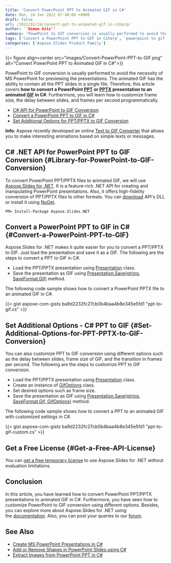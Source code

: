 ```yaml
---
title: 'Convert PowerPoint PPT to Animated GIF in C#'
date: Mon, 24 Jan 2022 07:48:00 +0000
draft: false
url: /2022/01/24/convert-ppt-to-animated-gif-in-csharp/
author: ''Usman Aziz''
summary: 'PowePoint to GIF conversion is usually performed to avoid the necessity of MS PowerPoint for previewing the presentations. The animated GIF has the ability to contain all the PPT slides in a single file. Therefore, this article covers **how to convert a PowerPoint [PPT][1] or [PPTX][2] presentation to an animated [GIF][3] in C#**. Furthermore, you will learn how to customize frame size, the delay between slides, and frames per second programmatically.'
tags: ['Convert a PowerPoint PPT to GIF in Csharp', 'powerpoint to gif csharp', 'ppt to gif csharp', 'pptx to gif csharp']
categories: ['Aspose.Slides Product Family']
---
```




{{< figure align=center src="images/Convert-PowerPoint-PPT-to-GIF.png" alt="Convert PowerPoint PPT to Animated GIF in C#">}}


PowePoint to GIF conversion is usually performed to avoid the necessity of MS PowerPoint for previewing the presentations. The animated GIF has the ability to contain all the PPT slides in a single file. Therefore, this article covers **how to convert a PowerPoint [PPT][4] or [PPTX][5] presentation to an animated [GIF][6] in C#**. Furthermore, you will learn how to customize frame size, the delay between slides, and frames per second programmatically.

*   [C# API for PowerPoint to GIF Conversion][7]
*   [Convert a PowerPoint PPT to GIF in C#][8]
*   [Set Additional Options for PPT/PPTX to GIF Conversion][9]

**Info**: Aspose recently developed an online [Text to GIF Converter][10] that allows you to make interesting animations based on simple texts or messages.

## C# .NET API for PowerPoint PPT to GIF Conversion {#Library-for-PowerPoint-to-GIF-Conversion}

To convert PowerPoint PPT/PPTX files to animated GIF, we will use [Aspose.Slides for .NET][11]. It is a feature-rich .NET API for creating and manipulating PowerPoint presentations. Also, it offers high-fidelity conversion of PPT/PPTX files to other formats. You can [download][12] API's DLL or install it using [NuGet][13].

```
PM> Install-Package Aspose.Slides.NET 
```

## Convert a PowerPoint PPT to GIF in C# {#Convert-a-PowerPoint-PPT-to-GIF}

Aspose.Slides for .NET makes it quite easier for you to convert a PPT/PPTX to GIF. Just load the presentation and save it as a GIF. The following are the steps to convert a PPT to GIF in C#.

*   Load the PPT/PPTX presentation using [Presentation][14] class.
*   Save the presentation as GIF using [Presentation.Save(string, SaveFormat.Gif)][15] method.

The following code sample shows how to convert a PowerPoint PPTX file to an animated GIF in C#.

{{< gist aspose-com-gists ba9d2232fc27cb0b4baa4b8e345e5fd1 "ppt-to-gif.cs" >}}

## Set Additional Options - C# PPT to GIF {#Set-Additional-Options-for-PPT-PPTX-to-GIF-Conversion}

You can also customize PPT to GIF conversion using different options such as the delay between slides, frame size of GIF, and the transition in frames per second. The following are the steps to customize PPT to GIF conversion.

*   Load the PPT/PPTX presentation using [Presentation][16] class.
*   Create an instance of [GifOptions][17] class.
*   Set desired options such as frame size.
*   Save the presentation as GIF using [Presentation.Save(string, SaveFormat.Gif, GifOptions)][18] method.

The following code sample shows how to convert a PPT to an animated GIF with customized settings in C#.

{{< gist aspose-com-gists ba9d2232fc27cb0b4baa4b8e345e5fd1 "ppt-to-gif-custom.cs" >}}

## Get a Free License {#Get-a-Free-API-License}

You can [get a free temporary license][19] to use Aspose.Slides for .NET without evaluation limitations.

## Conclusion

In this article, you have learned how to convert PowerPoint PPT/PPTX presentations to animated GIF in C#. Furthermore, you have seen how to customize PowerPoint to GIF conversion using different options. Besides, you can explore more about Aspose.Slides for .NET using the [documentation][20]. Also, you can post your queries to our [forum][21].

## See Also

*   [Create MS PowerPoint Presentations in C#][22]
*   [Add or Remove Shapes in PowerPoint Slides using C#][23]
*   [Extract Images from PowerPoint PPT in C#][24]




[1]: https://docs.fileformat.com/presentation/ppt/
[2]: https://docs.fileformat.com/presentation/pptx/
[3]: https://docs.fileformat.com/image/gif/
[4]: https://docs.fileformat.com/presentation/ppt/
[5]: https://docs.fileformat.com/presentation/pptx/
[6]: https://docs.fileformat.com/image/gif/
[7]: #Library-for-PowerPoint-to-GIF-Conversion
[8]: #Convert-a-PowerPoint-PPT-to-GIF
[9]: #Set-Additional-Options-for-PPT-PPTX-to-GIF-Conversion
[10]: https://products.aspose.app/slides/text-to-gif
[11]: https://products.aspose.com/slides/net
[12]: https://downloads.aspose.com/slides/net
[13]: https://www.nuget.org/packages/Aspose.Slides.Net
[14]: https://apireference.aspose.com/slides/net/aspose.slides/presentation
[15]: https://apireference.aspose.com/slides/net/aspose.slides.presentation/save/methods/5
[16]: https://apireference.aspose.com/slides/net/aspose.slides/presentation
[17]: https://apireference.aspose.com/slides/net/aspose.slides.export/gifoptions
[18]: https://apireference.aspose.com/slides/net/aspose.slides.presentation/save/methods/6
[19]: https://purchase.aspose.com/temporary-license
[20]: https://docs.aspose.com/slides/net/
[21]: https://forum.aspose.com/
[22]: https://blog.aspose.com/2020/12/04/create-powerpoint-presentations-in-csharp/
[23]: https://blog.aspose.com/2020/12/24/add-shapes-to-powerpoint-slides-in-csharp/
[24]: https://blog.aspose.com/2022/01/13/extract-images-from-ppt-in-csharp-net/




